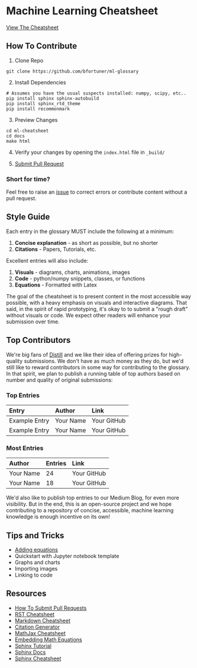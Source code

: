 # Machine Learning Cheatsheet

[View The Cheatsheet](http://ml-cheatsheet.readthedocs.io/en/latest/)

## How To Contribute

1. Clone Repo
```
git clone https://github.com/bfortuner/ml-glossary
```

2. Install Dependencies
```
# Assumes you have the usual suspects installed: numpy, scipy, etc..
pip install sphinx sphinx-autobuild
pip install sphinx_rtd_theme
pip install recommonmark
```

3. Preview Changes
```
cd ml-cheatsheet
cd docs
make html
```

4. Verify your changes by opening the `index.html` file in `_build/`

5. [Submit Pull Request](https://help.github.com/articles/creating-a-pull-request/)


### Short for time?

Feel free to raise an [issue](https://github.com/bfortuner/ml-cheatsheet/issues) to correct errors or contribute content without a pull request.


## Style Guide

Each entry in the glossary MUST include the following at a minimum:

1. **Concise explanation** - as short as possible, but no shorter
2. **Citations** - Papers, Tutorials, etc.

Excellent entries will also include:

1. **Visuals** - diagrams, charts, animations, images
2. **Code** - python/numpy snippets, classes, or functions
3. **Equations** - Formatted with Latex

The goal of the cheatsheet is to present content in the most accessible way possible, with a heavy emphasis on visuals and interactive diagrams. That said, in the spirit of rapid prototyping, it's okay to to submit a "rough draft" without visuals or code. We expect other readers will enhance your submission over time.


## Top Contributors

We're big fans of [Distill](http://distill.pub/prize) and we like their idea of offering prizes for high-quality submissions. We don't have as much money as they do, but we'd still like to reward contributors in some way for contributing to the glossary. In that spirit, we plan to publish a running table of top authors based on number and quality of original submissions:

### Top Entries

| Entry         | Author        | Link         |
|:------------- |:------------- |:-------------|
| Example Entry | Your Name     | Your GitHub  |
| Example Entry | Your Name     | Your GitHub  |

### Most Entries

| Author        | Entries  | Link         |
|:------------- |:---------|:-------------|
| Your Name     | 24       | Your GitHub  |
| Your Name     | 18       | Your GitHub  |

We'd also like to publish top entries to our Medium Blog, for even more visibility. But in the end, this is an open-source project and we hope contributing to a repository of concise, accessible, machine learning knowledge is enough incentive on its own!


## Tips and Tricks

* [Adding equations](http://www.sphinx-doc.org/en/stable/ext/math.html)
* Quickstart with Jupyter notebook template
* Graphs and charts
* Importing images
* Linking to code


## Resources

* [How To Submit Pull Requests](https://help.github.com/articles/creating-a-pull-request/)
* [RST Cheatsheet](http://docutils.sourceforge.net/docs/user/rst/quickref.html)
* [Markdown Cheatsheet](https://github.com/adam-p/markdown-here/wiki/Markdown-Cheatsheet)
* [Citation Generator](http://www.citationmachine.net)
* [MathJax Cheatsheet](https://math.meta.stackexchange.com/questions/5020/mathjax-basic-tutorial-and-quick-reference)
* [Embedding Math Equations](http://www.sphinx-doc.org/en/stable/ext/math.html)
* [Sphinx Tutorial](https://pythonhosted.org/an_example_pypi_project/sphinx.html)
* [Sphinx Docs](http://www.sphinx-doc.org/en/stable/markup/code.html)
* [Sphinx Cheatsheet](http://openalea.gforge.inria.fr/doc/openalea/doc/_build/html/source/sphinx/rest_syntax.html)

